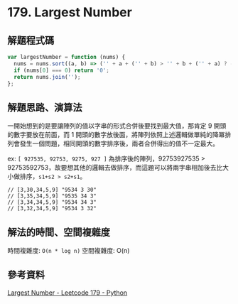 # 179. Largest Number

## 解題程式碼

```javascript
var largestNumber = function (nums) {
  nums = nums.sort((a, b) => ('' + a + ('' + b) > '' + b + ('' + a) ? -1 : 1));
  if (nums[0] === 0) return '0';
  return nums.join('');
};
```

## 解題思路、演算法

一開始想到的是要讓陣列的值以字串的形式合併後要找到最大值，那肯定 9 開頭的數字要放在前面，而 1 開頭的數字放後面，將陣列依照上述邏輯做單純的降冪排列會發生一個問題，相同開頭的數字排序後，兩者合併得出的值不一定最大。

ex: `[ 927535, 92753, 9275, 927 ]` 為排序後的陣列，92753927535 > 92753592753，故要想其他的邏輯去做排序，而這題可以將兩字串相加後去比大小做排序，`s1+s2 > s2+s1`。

```
// [3,30,34,5,9] "9534 3 30"
// [3,35,34,5,9] "9535 34 3"
// [3,34,34,5,9] "9534 34 3"
// [3,32,34,5,9] "9534 3 32"
```

## 解法的時間、空間複雜度

時間複雜度: `O(n * log n)`
空間複雜度: O(n)

## 參考資料

[Largest Number - Leetcode 179 - Python](https://youtu.be/WDx6Y4i4xJ8?si=c78WK7PhbTlwsZyN)
